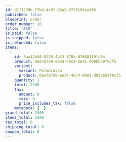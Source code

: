 ```yaml
---
id: d1f1370b-f7bd-4c8f-85a9-9720101eaff6
published: false
blueprint: order
order_number: 10
title: '#10'
is_paid: false
is_shipped: false
is_refunded: false
items:
  -
    id: 3aa12b50-8f39-4af3-870a-076681f9fc04
    product: 66e767a9-ee34-4dc4-8681-d09bb59f0cf5
    variant:
      variant: Polmaraton
      product: 66e767a9-ee34-4dc4-8681-d09bb59f0cf5
    quantity: 1
    total: 2500
    tax:
      amount: 0
      rate: 0
      price_includes_tax: false
    metadata: {  }
grand_total: 2500
items_total: 2500
tax_total: 0
shipping_total: 0
coupon_total: 0
---
```

